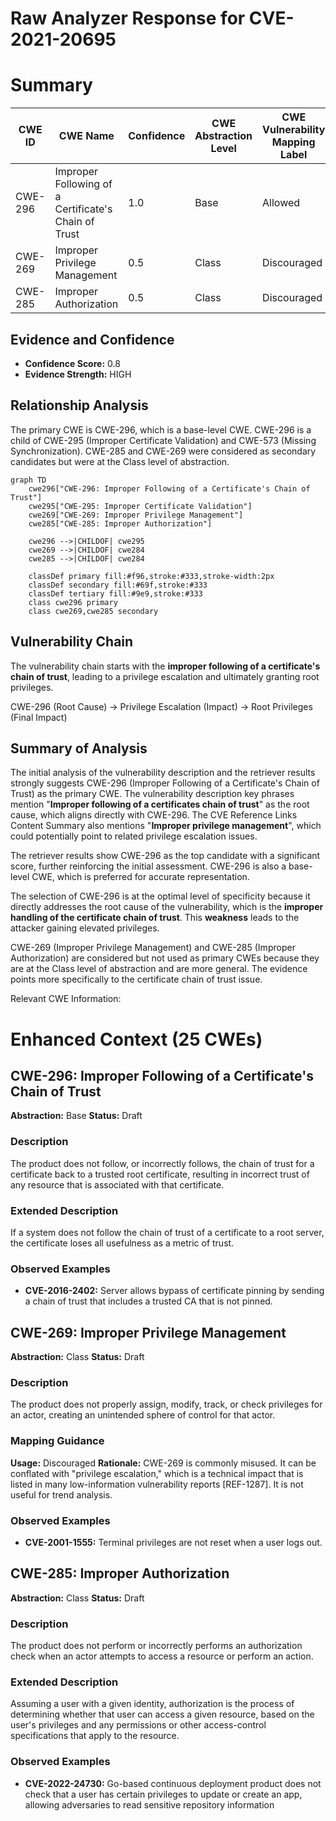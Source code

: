 # Raw Analyzer Response for CVE-2021-20695

# Summary
| CWE ID | CWE Name | Confidence | CWE Abstraction Level | CWE Vulnerability Mapping Label | CWE-Vulnerability Mapping Notes |
|---|---|---|---|---|---|
| CWE-296 | Improper Following of a Certificate's Chain of Trust | 1.0 | Base | Allowed | Primary CWE |
| CWE-269 | Improper Privilege Management | 0.5 | Class | Discouraged | Secondary Candidate |
| CWE-285 | Improper Authorization | 0.5 | Class | Discouraged | Secondary Candidate |

## Evidence and Confidence

*   **Confidence Score:** 0.8
*   **Evidence Strength:** HIGH

## Relationship Analysis
The primary CWE is CWE-296, which is a base-level CWE. CWE-296 is a child of CWE-295 (Improper Certificate Validation) and CWE-573 (Missing Synchronization). CWE-285 and CWE-269 were considered as secondary candidates but were at the Class level of abstraction.

```mermaid
graph TD
    cwe296["CWE-296: Improper Following of a Certificate's Chain of Trust"]
    cwe295["CWE-295: Improper Certificate Validation"]
    cwe269["CWE-269: Improper Privilege Management"]
    cwe285["CWE-285: Improper Authorization"]
    
    cwe296 -->|CHILDOF| cwe295
    cwe269 -->|CHILDOF| cwe284
    cwe285 -->|CHILDOF| cwe284
    
    classDef primary fill:#f96,stroke:#333,stroke-width:2px
    classDef secondary fill:#69f,stroke:#333
    classDef tertiary fill:#9e9,stroke:#333
    class cwe296 primary
    class cwe269,cwe285 secondary
```

## Vulnerability Chain
The vulnerability chain starts with the **improper following of a certificate's chain of trust**, leading to a privilege escalation and ultimately granting root privileges.

CWE-296 (Root Cause) -> Privilege Escalation (Impact) -> Root Privileges (Final Impact)

## Summary of Analysis
The initial analysis of the vulnerability description and the retriever results strongly suggests CWE-296 (Improper Following of a Certificate's Chain of Trust) as the primary CWE. The vulnerability description key phrases mention "**Improper following of a certificates chain of trust**" as the root cause, which aligns directly with CWE-296. The CVE Reference Links Content Summary also mentions "**Improper privilege management**", which could potentially point to related privilege escalation issues.

The retriever results show CWE-296 as the top candidate with a significant score, further reinforcing the initial assessment. CWE-296 is also a base-level CWE, which is preferred for accurate representation.

The selection of CWE-296 is at the optimal level of specificity because it directly addresses the root cause of the vulnerability, which is the **improper handling of the certificate chain of trust**. This **weakness** leads to the attacker gaining elevated privileges.

CWE-269 (Improper Privilege Management) and CWE-285 (Improper Authorization) are considered but not used as primary CWEs because they are at the Class level of abstraction and are more general. The evidence points more specifically to the certificate chain of trust issue.

Relevant CWE Information:

# Enhanced Context (25 CWEs)

## CWE-296: Improper Following of a Certificate's Chain of Trust
**Abstraction:** Base
**Status:** Draft

### Description
The product does not follow, or incorrectly follows, the chain of trust for a certificate back to a trusted root certificate, resulting in incorrect trust of any resource that is associated with that certificate.

### Extended Description
If a system does not follow the chain of trust of a certificate to a root server, the certificate loses all usefulness as a metric of trust.

### Observed Examples
- **CVE-2016-2402:** Server allows bypass of certificate pinning by sending a chain of trust that includes a trusted CA that is not pinned.

## CWE-269: Improper Privilege Management
**Abstraction:** Class
**Status:** Draft

### Description
The product does not properly assign, modify, track, or check privileges for an actor, creating an unintended sphere of control for that actor.

### Mapping Guidance
**Usage:** Discouraged
**Rationale:** CWE-269 is commonly misused. It can be conflated with "privilege escalation," which is a technical impact that is listed in many low-information vulnerability reports [REF-1287]. It is not useful for trend analysis.

### Observed Examples
- **CVE-2001-1555:** Terminal privileges are not reset when a user logs out.

## CWE-285: Improper Authorization
**Abstraction:** Class
**Status:** Draft

### Description
The product does not perform or incorrectly performs an authorization check when an actor attempts to access a resource or perform an action.

### Extended Description
Assuming a user with a given identity, authorization is the process of determining whether that user can access a given resource, based on the user's privileges and any permissions or other access-control specifications that apply to the resource.

### Observed Examples
- **CVE-2022-24730:** Go-based continuous deployment product does not check that a user has certain privileges to update or create an app, allowing adversaries to read sensitive repository information